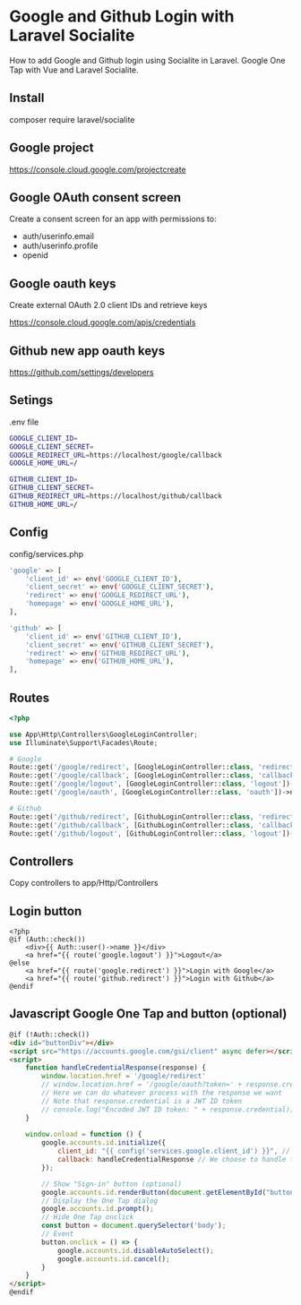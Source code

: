 # Google and Github Login with Laravel Socialite 

How to add Google and Github login using Socialite in Laravel. Google One Tap with Vue and Laravel Socialite.

## Install

composer require laravel/socialite

## Google project

<https://console.cloud.google.com/projectcreate>

## Google OAuth consent screen

Create a consent screen for an app with permissions to:

- auth/userinfo.email
- auth/userinfo.profile
- openid

## Google oauth keys

Create external OAuth 2.0 client IDs and retrieve keys

<https://console.cloud.google.com/apis/credentials>

## Github new app oauth keys

<https://github.com/settings/developers>

## Setings

.env file

```sh
GOOGLE_CLIENT_ID=
GOOGLE_CLIENT_SECRET=
GOOGLE_REDIRECT_URL=https://localhost/google/callback
GOOGLE_HOME_URL=/

GITHUB_CLIENT_ID=
GITHUB_CLIENT_SECRET=
GITHUB_REDIRECT_URL=https://localhost/github/callback
GITHUB_HOME_URL=/
```

## Config

config/services.php

```sh
'google' => [
    'client_id' => env('GOOGLE_CLIENT_ID'),
    'client_secret' => env('GOOGLE_CLIENT_SECRET'),
    'redirect' => env('GOOGLE_REDIRECT_URL'),
    'homepage' => env('GOOGLE_HOME_URL'),
],

'github' => [
	'client_id' => env('GITHUB_CLIENT_ID'),
	'client_secret' => env('GITHUB_CLIENT_SECRET'),
	'redirect' => env('GITHUB_REDIRECT_URL'),
	'homepage' => env('GITHUB_HOME_URL'),
],
```

## Routes

```php
<?php

use App\Http\Controllers\GoogleLoginController;
use Illuminate\Support\Facades\Route;

# Google
Route::get('/google/redirect', [GoogleLoginController::class, 'redirect'])->name('google.redirect');
Route::get('/google/callback', [GoogleLoginController::class, 'callback'])->name('google.callback');
Route::get('/google/logout', [GoogleLoginController::class, 'logout'])->name('google.logout');
Route::get('/google/oauth', [GoogleLoginController::class, 'oauth'])->name('google.oauth');

# Github
Route::get('/github/redirect', [GithubLoginController::class, 'redirect'])->name('github.redirect');
Route::get('/github/callback', [GithubLoginController::class, 'callback'])->name('github.callback');
Route::get('/github/logout', [GithubLoginController::class, 'logout'])->name('github.logout');
```

## Controllers

Copy controllers to app/Http/Controllers

## Login button

```blade
<?php
@if (Auth::check())
    <div>{{ Auth::user()->name }}</div>
    <a href="{{ route('google.logout') }}">Logout</a>
@else
    <a href="{{ route('google.redirect') }}">Login with Google</a>
    <a href="{{ route('github.redirect') }}">Login with Github</a>
@endif
```

## Javascript Google One Tap and button (optional)

```html
@if (!Auth::check())
<div id="buttonDiv"></div>
<script src="https://accounts.google.com/gsi/client" async defer></script>
<script>
	function handleCredentialResponse(response) {
		window.location.href = '/google/redirect'
		// window.location.href = '/google/oauth?token=' + response.credential
		// Here we can do whatever process with the response we want
		// Note that response.credential is a JWT ID token
		// console.log("Encoded JWT ID token: " + response.credential);
	}
	
	window.onload = function () {
		google.accounts.id.initialize({
			client_id: "{{ config('services.google.client_id') }}", // Or replace with your Google Client ID
			callback: handleCredentialResponse // We choose to handle the callback in client side, so we include a reference to a function that will handle the response
		});

		// Show "Sign-in" button (optional)
		google.accounts.id.renderButton(document.getElementById("buttonDiv"),{ theme: "outline", size: "small" });
		// Display the One Tap dialog
		google.accounts.id.prompt();
		// Hide One Tap onclick
		const button = document.querySelector('body');
		// Event
		button.onclick = () => {
			google.accounts.id.disableAutoSelect();
			google.accounts.id.cancel();
		}
	}
</script>
@endif
```
